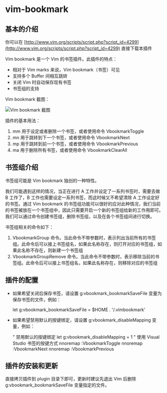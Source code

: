 vim-bookmark
============

基本的介绍
----------
你可以在 [http://www.vim.org/scripts/script.php?script_id=4299](http://www.vim.org/scripts/script.php?script_id=4299) 直接下载本插件

Vim bookmark 是一个 Vim 的书签插件。此插件的特点：

* 相对于 Vim marks 来说，Vim bookmark（书签）可见
* 支持多个 Buffer 间相互跳转
* 关闭 Vim 时自动保存现有书签
* 书签组的支持

Vim bookmark 截图：

![Vim bookmark 截图](http://name5566.com/wp-content/uploads/2012/09/vbookmark.png)

插件的基本用法：

1. mm 用于设定或者删除一个书签，或者使用命令 VbookmarkToggle
2. mn 用于跳转到下一个书签，或者使用命令 VbookmarkNext
3. mp 用于跳转到前一个书签，或者使用命令 VbookmarkPrevious
4. ma 用于删除所有书签，或者使用命令 VbookmarkClearAll

书签组介绍
----------
书签组可能是 Vim bookmark 独创的一种特性。

我们可能遇到这样的情况，当正在进行 A 工作并设定了一系列书签时，需要去做 B 工作了，B 工作也需要设定一系列书签，而这时候又不希望清除 A 工作设定好的书签。通过 Vim bookmark 的书签组功能可以很好的应对此种情况，我们当前的书签被放在一个书签组中，因此只需要开启一个新的书签组给新的工作用即可。我们可以通过命令创建书签组，删除书签组，以及在各个书签组间进行切换。

书签组相关的命令如下：

1. VbookmarkGroup 命令。当此命令不带参数时，表示列出当前所有的书签组。此命令后可以接上书签组名，如果此名称存在，则打开对应的书签组，如果此名称不存在，则新建一个书签组
2. VbookmarkGroupRemove 命令。当此命令不带参数时，表示移除当前的书签组。此命令后可以接上书签组名，如果此名称存在，则移除对应的书签组

插件的配置
----------
* 如果希望关闭后保存书签，请设置 g:vbookmark_bookmarkSaveFile 变量为保存书签的文件，例如：

	let g:vbookmark_bookmarkSaveFile = $HOME . '/.vimbookmark'

* 如果希望禁用默认的按键绑定，请设置 g:vbookmark_disableMapping 变量，例如：

	" 禁用默认的按键绑定
	let g:vbookmark_disableMapping = 1
	" 使用 Visual Studio 书签的按键方式
	nnoremap <silent> <C-F2> :VbookmarkToggle<CR>
	nnoremap <silent> <F2> :VbookmarkNext<CR>
	nnoremap <silent> <S-F2> :VbookmarkPrevious<CR>

插件的安装和更新
----------------
直接拷贝插件到 plugin 目录下即可，更新时建议先退出 Vim 后删除 g:vbookmark_bookmarkSaveFile 变量指定的文件。
